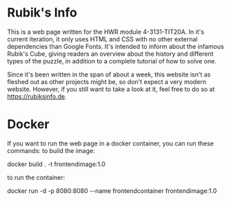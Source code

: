 # Rubik's Info

This is a web page written for the HWR module 4-3131-TIT20A. In it's current iteration, it only uses HTML and CSS with no other external dependencies than Google Fonts. It's intended to inform about the infamous Rubik's Cube, giving readers an overview about the history and different types of the puzzle, in addition to a complete tutorial of how to solve one.

Since it's been written in the span of about a week, this website isn't as fleshed out as other projects might be, so don't expect a very modern website. However, if you still want to take a look at it, feel free to do so at https://rubiksinfo.de.

# Docker

If you want to run the web page in a docker container, you can run these commands: 
to build the image: 

docker build . -t frontendimage:1.0

to run the container: 

docker run -d -p 8080:8080 --name frontendcontainer frontendimage:1.0
